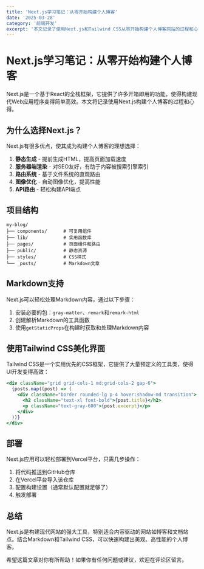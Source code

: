 ```yaml
---
title: 'Next.js学习笔记：从零开始构建个人博客'
date: '2025-03-28'
category: '前端开发'
excerpt: '本文记录了使用Next.js和Tailwind CSS从零开始构建个人博客网站的过程和心得。'
---
```


# Next.js学习笔记：从零开始构建个人博客

Next.js是一个基于React的全栈框架，它提供了许多开箱即用的功能，使得构建现代Web应用程序变得简单高效。本文将记录使用Next.js构建个人博客的过程和心得。

## 为什么选择Next.js？

Next.js有很多优点，使其成为构建个人博客的理想选择：

1. **静态生成** - 提前生成HTML，提高页面加载速度
2. **服务器端渲染** - 对SEO友好，有助于内容被搜索引擎索引
3. **路由系统** - 基于文件系统的直观路由
4. **图像优化** - 自动图像优化，提高性能
5. **API路由** - 轻松构建API端点

## 项目结构

```
my-blog/
├── components/      # 可复用组件
├── lib/             # 实用函数库
├── pages/           # 页面组件和路由
├── public/          # 静态资源
├── styles/          # CSS样式
└── _posts/          # Markdown文章
```

## Markdown支持

Next.js可以轻松处理Markdown内容，通过以下步骤：

1. 安装必要的包：`gray-matter`、`remark`和`remark-html`
2. 创建解析Markdown的工具函数
3. 使用`getStaticProps`在构建时获取和处理Markdown内容

## 使用Tailwind CSS美化界面

Tailwind CSS是一个实用优先的CSS框架，它提供了大量预定义的工具类，使得UI开发变得高效：

```jsx
<div className="grid grid-cols-1 md:grid-cols-2 gap-6">
  {posts.map((post) => (
    <div className="border rounded-lg p-4 hover:shadow-md transition">
      <h2 className="text-xl font-bold">{post.title}</h2>
      <p className="text-gray-600">{post.excerpt}</p>
    </div>
  ))}
</div>
```

## 部署

Next.js应用可以轻松部署到Vercel平台，只需几步操作：

1. 将代码推送到GitHub仓库
2. 在Vercel平台导入该仓库
3. 配置构建设置（通常默认配置就足够了）
4. 触发部署

## 总结

Next.js是构建现代网站的强大工具，特别适合内容驱动的网站如博客和文档站点。结合Markdown和Tailwind CSS，可以快速构建出美观、高性能的个人博客。

希望这篇文章对你有所帮助！如果你有任何问题或建议，欢迎在评论区留言。 